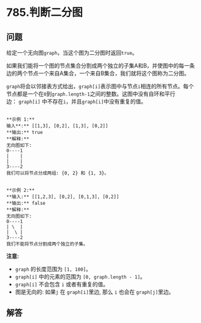 # 785.判断二分图

## 问题

给定一个无向图`graph`，当这个图为二分图时返回`true`。

如果我们能将一个图的节点集合分割成两个独立的子集A和B，并使图中的每一条边的两个节点一个来自A集合，一个来自B集合，我们就将这个图称为二分图。

`graph`将会以邻接表方式给出，`graph[i]`表示图中与节点`i`相连的所有节点。每个节点都是一个在`0`到`graph.length-1`之间的整数。这图中没有自环和平行边： `graph[i]` 中不存在`i`，并且`graph[i]`中没有重复的值。

```

**示例 1:**
输入**:** [[1,3], [0,2], [1,3], [0,2]]
**输出:** true
**解释:**
无向图如下:
0----1
|    |
|    |
3----2
我们可以将节点分成两组: {0, 2} 和 {1, 3}。

```

```

**示例 2:**
**输入:** [[1,2,3], [0,2], [0,1,3], [0,2]]
**输出:** false
**解释:**
无向图如下:
0----1
| \  |
|  \ |
3----2
我们不能将节点分割成两个独立的子集。

```

**注意:**

* `graph` 的长度范围为 `[1, 100]`。
* `graph[i]` 中的元素的范围为 `[0, graph.length - 1]`。
* `graph[i]` 不会包含 `i` 或者有重复的值。
* 图是无向的: 如果`j` 在 `graph[i]`里边, 那么 `i` 也会在 `graph[j]`里边。



## 解答

